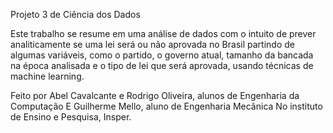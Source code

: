 Projeto 3 de Ciência dos Dados

Este trabalho se resume em uma análise de dados com o intuito 
de prever analiticamente se uma lei será ou não aprovada no Brasil 
partindo de algumas variáveis, como o partido, o governo atual, 
tamanho da bancada na época analisada e o tipo de lei que será aprovada,
usando técnicas de machine learning.

Feito por Abel Cavalcante e Rodrigo Oliveira, alunos de Engenharia da Computação 
E Guilherme Mello, aluno de Engenharia Mecânica 
No instituto de Ensino e Pesquisa, Insper. 
